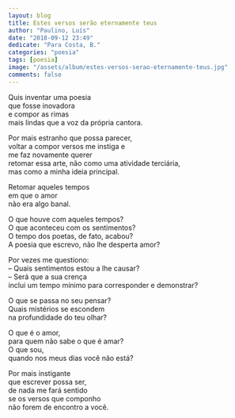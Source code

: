 ```yaml
---
layout: blog
title: Estes versos serão eternamente teus
author: "Paulino, Luís"
date: "2018-09-12 23:49"
dedicate: "Para Costa, B."
categories: "poesia"
tags: [poesia]
image: "/assets/album/estes-versos-serao-eternamente-teus.jpg"
comments: false
---
```

Quis inventar uma poesia\
que fosse inovadora\
e compor as rimas\
mais lindas que a voz da própria cantora.

Por mais estranho que possa parecer,\
voltar a compor versos me instiga e\
me faz novamente querer\
retomar essa arte, não como uma atividade terciária,\
mas como a minha ideia principal.

Retomar aqueles tempos\
em que o amor\
não era algo banal.

O que houve com aqueles tempos?\
O que aconteceu com os sentimentos?\
O tempo dos poetas, de fato, acabou?\
A poesia que escrevo, não lhe desperta amor?

Por vezes me questiono:\
– Quais sentimentos estou a lhe causar?\
– Será que a sua crença\
inclui um tempo mínimo para corresponder e demonstrar?

O que se passa no seu pensar?\
Quais mistérios se escondem\
na profundidade do teu olhar?

O que é o amor,\
para quem não sabe o que é amar?\
O que sou,\
quando nos meus dias você não está?

Por mais instigante\
que escrever possa ser,\
de nada me fará sentido\
se os versos que componho\
não forem de encontro a você.
